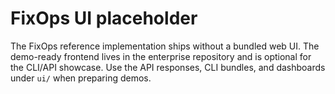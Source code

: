 # FixOps UI placeholder

The FixOps reference implementation ships without a bundled web UI. The demo-ready
frontend lives in the enterprise repository and is optional for the CLI/API
showcase. Use the API responses, CLI bundles, and dashboards under `ui/` when
preparing demos.
